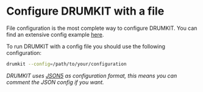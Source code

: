 # Configure DRUMKIT with a file

File configuration is the most complete way to configure DRUMKIT. You can find an extensive config example
[here](../../tests/fixtures/full_configuration.json).

To run DRUMKIT with a config file you should use the following configuration:

```bash
drumkit --config=/path/to/your/configuration
```

_DRUMKIT uses [JSON5](https://json5.org/) as configuration format, this means you can comment the JSON config if you want._
